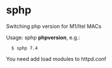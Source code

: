 # sphp
Switching php version for M1/Itel MACs

Usage: sphp **phpversion**, e.g.:
```
  $ sphp 7.4
```

You need add load modules to httpd.conf   

